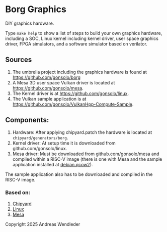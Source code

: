# Borg Graphics

DIY graphics hardware.

Type `make help` to show a list of steps to build your own graphics hardware, including a SOC, Linux
kernel including kernel driver, user space graphics driver, FPGA simulators, and a software
simulator based on verilator.

## Sources

1. The umbrella project including the graphics hardware is found at https://github.com/gonsolo/borg
2. A Mesa 3D user space Vulkan driver is located at https://github.com/gonsolo/mesa.
3. The Kernel driver is at https://github.com/gonsolo/linux.
4. The Vulkan sample application is at https://github.com/gonsolo/VulkanHpp-Compute-Sample.

## Components:

1. Hardware: After applying chipyard.patch the hardware is located at `chipyard/generators/borg`.
2. Kernel driver: At setup time it is downloaded from github.com/gonsolo/linux.
3. Mesa driver: Must be downloaded from github.com/gonsolo/mesa and compiled within a RISC-V
   image (there is one with Mesa and the sample application installed at
   [debian.qcow2](https://drive.google.com/file/d/14fKEoJLiGNPCvdXPLr-cDweYWolDfrjg/view?usp=drive_link)).

The sample application also has to be downloaded and compiled in the RISC-V image.

### Based on:

1. [Chipyard](https://chipyard.readthedocs.io)
2. [Linux](https://kernel.org)
3. [Mesa](https://mesa3d.org)

Copyright 2025 Andreas Wendleder

